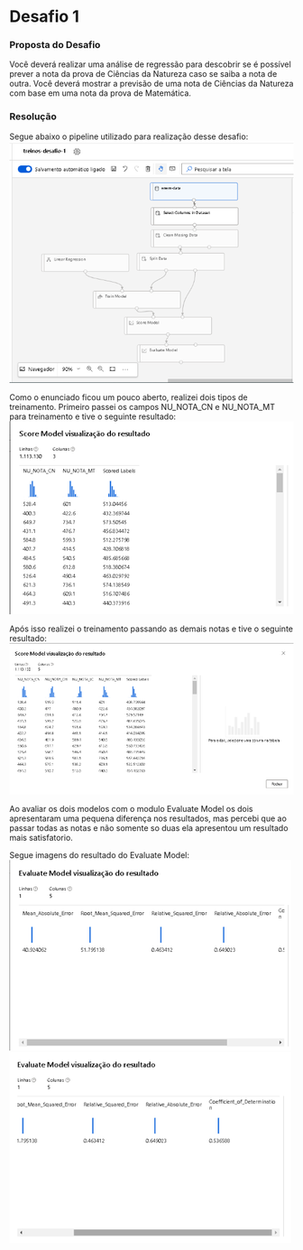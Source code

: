 # Desafio 1

### Proposta do Desafio
Você deverá realizar uma análise de regressão para descobrir se é possível prever a nota da prova de Ciências da Natureza caso se saiba a nota de outra.
Você deverá mostrar a previsão de uma nota de Ciências da Natureza com base em uma nota da prova de Matemática.

### Resolução

Segue abaixo o pipeline utilizado para realização desse desafio:
<img src="https://github.com/xRenanNunesCx/desafios-trilha-microsoft-anima/blob/main/Desafio%201/images/Pipeline-Geral.png" width="750">

Como o enunciado ficou um pouco aberto, realizei dois tipos de treinamento. Primeiro passei os campos NU_NOTA_CN e NU_NOTA_MT para treinamento e tive o seguinte resultado:
<img src="https://github.com/xRenanNunesCx/desafios-trilha-microsoft-anima/blob/main/Desafio%201/images/Score-Model-Single-Value.png" width="750">

Após isso realizei o treinamento passando as demais notas e tive o seguinte resultado:
<img src="https://github.com/xRenanNunesCx/desafios-trilha-microsoft-anima/blob/main/Desafio%201/images/Score-Model-Other%20Values.png" width="750">

Ao avaliar os dois modelos com o modulo Evaluate Model os dois apresentaram uma pequena diferença nos resultados, mas percebi que ao passar todas as notas e não somente so duas ela apresentou um resultado mais satisfatorio.

Segue imagens do resultado do Evaluate Model:
<img src="https://github.com/xRenanNunesCx/desafios-trilha-microsoft-anima/blob/main/Desafio%201/images/Evalute-Model-Linear.png" width="500">
<img src="https://github.com/xRenanNunesCx/desafios-trilha-microsoft-anima/blob/main/Desafio%201/images/Evalute-Model-2-Linear.png" width="500">
